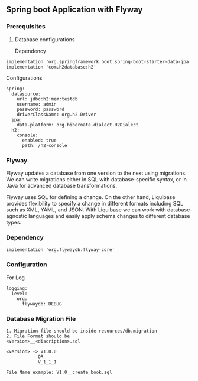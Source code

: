 ## Spring boot Application with Flyway

### Prerequisites
1. Database configurations

   Dependency

```agsl
implementation 'org.springframework.boot:spring-boot-starter-data-jpa'
implementation 'com.h2database:h2'
```
Configurations

```agsl
spring:
  datasource:
    url: jdbc:h2:mem:testdb
    username: admin
    password: password
    driverClassName: org.h2.Driver
  jpa:
    data-platform: org.hibernate.dialect.H2Dialect
  h2:
    console:
      enabled: true
      path: /h2-console
```
### Flyway
Flyway updates a database from one version to the next using migrations. We can write migrations either in SQL with database-specific syntax, or in Java for advanced database transformations.

Flyway uses SQL for defining a change. On the other hand, Liquibase provides flexibility to specify a change in different formats including SQL such as XML, YAML, and JSON. With Liquibase we can work with database-agnostic languages and easily apply schema changes to different database types.

### Dependency
```agsl
implementation 'org.flywaydb:flyway-core'
```
### Configuration
For Log
```agsl
logging:
  level:
    org:
      flywaydb: DEBUG
```

### Database Migration File
```agsl
1. Migration file should be inside resources/db.migration
2. File Format should be 
<Version>__<discription>.sql

<Version> -> V1.0.0
            OR
            V_1_1_1
            
File Name example: V1.0__create_book.sql
```